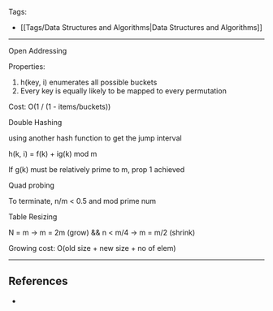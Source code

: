 Tags:
- [[Tags/Data Structures and Algorithms|Data Structures and Algorithms]]

---
Open Addressing

Properties:
1. h(key, i) enumerates all possible buckets
2. Every key is equally likely to be mapped to every permutation

Cost: O(1 / (1 - items/buckets))

Double Hashing

using another hash function to get the jump interval

h(k, i) = f(k) + ig(k) mod m

If g(k) must be relatively prime to m, prop 1 achieved

Quad probing

To terminate, n/m < 0.5 and mod prime num

Table Resizing

N = m -> m = 2m (grow) && n < m/4 -> m = m/2 (shrink)

Growing cost: O(old size + new size + no of elem)

---
## References
- 

